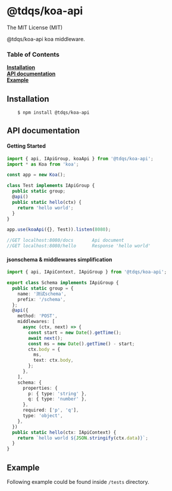 # **@tdqs/koa-api**

The MIT License (MIT)

@tdqs/koa-api koa middleware.

### Table of Contents

**[Installation](#installation)**  
**[API documentation](#api-documentation)**  
**[Example](#example)**

## **Installation**

```
    $ npm install @tdqs/koa-api
```

## **API documentation**

#### Getting Started

```ts
import { api, IApiGroup, koaApi } from '@tdqs/koa-api';
import * as Koa from 'koa';

const app = new Koa();

class Test implements IApiGroup {
  public static group;
  @api()
  public static hello(ctx) {
    return 'hello world';
  }
}

app.use(koaApi({}, Test)).listen(8080);

//GET localhost:8080/docs       Api document
//GET localhost:8080/hello      Response 'hello world'
```

#### jsonschema & middlewares simplification

```ts
import { api, IApiContext, IApiGroup } from '@tdqs/koa-api';

export class Schema implements IApiGroup {
  public static group = {
    name: '测试schema',
    prefix: '/schema',
  };
  @api({
    method: 'POST',
    middlewares: [
      async (ctx, next) => {
        const start = new Date().getTime();
        await next();
        const ms = new Date().getTime() - start;
        ctx.body = {
          ms,
          text: ctx.body,
        };
      },
    ],
    schema: {
      properties: {
        p: { type: 'string' },
        q: { type: 'number' },
      },
      required: ['p', 'q'],
      type: 'object',
    },
  })
  public static hello(ctx: IApiContext) {
    return `hello world ${JSON.stringify(ctx.data)}`;
  }
}
```

## **Example**

Following example could be found inside `/tests` directory.
